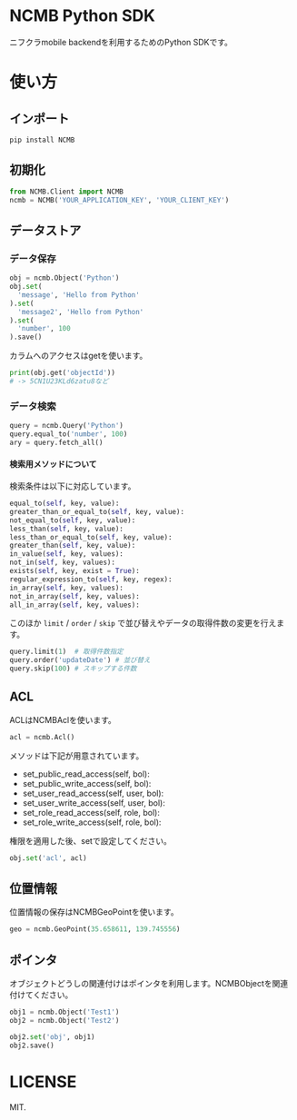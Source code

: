 # NCMB Python SDK

ニフクラmobile backendを利用するためのPython SDKです。

# 使い方

## インポート

```
pip install NCMB
```

## 初期化

```py
from NCMB.Client import NCMB
ncmb = NCMB('YOUR_APPLICATION_KEY', 'YOUR_CLIENT_KEY')
```

## データストア

### データ保存

```py
obj = ncmb.Object('Python')
obj.set(
  'message', 'Hello from Python'
).set(
  'message2', 'Hello from Python'
).set(
  'number', 100
).save()
```

カラムへのアクセスはgetを使います。

```py
print(obj.get('objectId'))
# -> 5CN1U23KLd6zatu8など
```

### データ検索

```py
query = ncmb.Query('Python')
query.equal_to('number', 100)
ary = query.fetch_all()
```

#### 検索用メソッドについて

検索条件は以下に対応しています。

```py
equal_to(self, key, value):
greater_than_or_equal_to(self, key, value):
not_equal_to(self, key, value):
less_than(self, key, value):
less_than_or_equal_to(self, key, value):
greater_than(self, key, value):
in_value(self, key, values):
not_in(self, key, values):
exists(self, key, exist = True):
regular_expression_to(self, key, regex):
in_array(self, key, values):
not_in_array(self, key, values):
all_in_array(self, key, values):
```

このほか `limit` / `order` / `skip` で並び替えやデータの取得件数の変更を行えます。

```py
query.limit(1)  # 取得件数指定
query.order('updateDate') # 並び替え
query.skip(100) # スキップする件数
```

## ACL

ACLはNCMBAclを使います。

```py
acl = ncmb.Acl()
```

メソッドは下記が用意されています。

- set_public_read_access(self, bol):
- set_public_write_access(self, bol):
- set_user_read_access(self, user, bol):
- set_user_write_access(self, user, bol):
- set_role_read_access(self, role, bol):
- set_role_write_access(self, role, bol):

権限を適用した後、setで設定してください。

```py
obj.set('acl', acl)
```

## 位置情報

位置情報の保存はNCMBGeoPointを使います。

```py
geo = ncmb.GeoPoint(35.658611, 139.745556)
```

## ポインタ

オブジェクトどうしの関連付けはポインタを利用します。NCMBObjectを関連付けてください。

```py
obj1 = ncmb.Object('Test1')
obj2 = ncmb.Object('Test2')

obj2.set('obj', obj1)
obj2.save()
```

# LICENSE

MIT.
